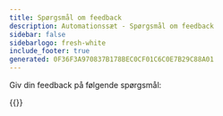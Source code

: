 ```yaml
---
title: Spørgsmål om feedback
description: Automationssæt - Spørgsmål om feedback
sidebar: false
sidebarlogo: fresh-white
include_footer: true
generated: 0F36F3A970837B178BEC0CF01C6C0E7B29C88A01
---
```


Giv din feedback på følgende spørgsmål:

{{<questions  name="feedback.json" completed="Thank you for completing questions" showNavigationButtons=false  >}}
